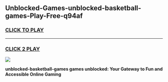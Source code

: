 
## Unblocked-Games-unblocked-basketball-games-Play-Free-q94af
<h3>
<a href="https://premium76.site?title=unblocked-basketball-games&ref=21A">CLICK TO PLAY</a></h3>
<hr>

<h3>
<a href="https://premium76.site?title=unblocked-basketball-games&ref=21A">CLICK 2 PLAY</a>
  
</h3>

<a href="https://premium76.site?title=unblocked-basketball-games&ref=21A"><img src="https://clearcache.store/games.png"></a>


**unblocked-basketball-games games unblocked: Your Gateway to Fun and Accessible Online Gaming**
